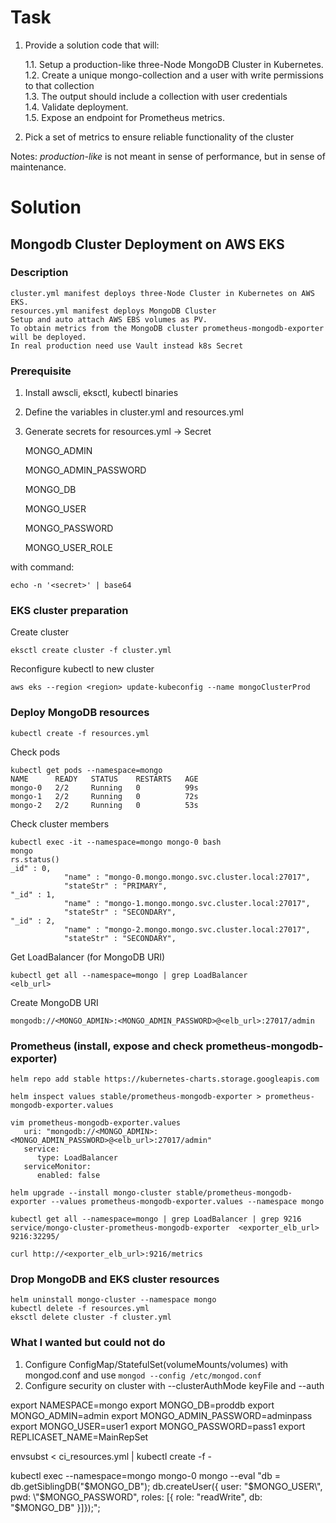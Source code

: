 
# Task

1. Provide a solution code that will:

    1.1. Setup a production-like three-Node MongoDB Cluster in Kubernetes.  
    1.2. Create a unique mongo-collection and a user with write permissions to that collection  
    1.3. The output should include a collection with user credentials  
    1.4. Validate deployment.  
    1.5. Expose an endpoint for Prometheus metrics.  

2. Pick a set of metrics to ensure reliable functionality of the cluster

Notes:  *production-like* is not meant in sense of performance, but in sense of maintenance.

# Solution

## Mongodb Cluster Deployment on AWS EKS


### Description

    cluster.yml manifest deploys three-Node Cluster in Kubernetes on AWS EKS.
    resources.yml manifest deploys MongoDB Cluster
    Setup and auto attach AWS EBS volumes as PV.
    To obtain metrics from the MongoDB cluster prometheus-mongodb-exporter will be deployed.
    In real production need use Vault instead k8s Secret

### Prerequisite

1. Install awscli, eksctl, kubectl binaries
2. Define the variables in cluster.yml and resources.yml
3. Generate secrets for resources.yml -> Secret

    MONGO_ADMIN

    MONGO_ADMIN_PASSWORD

    MONGO_DB

    MONGO_USER

    MONGO_PASSWORD
    
    MONGO_USER_ROLE

with command:
```
echo -n '<secret>' | base64
```

### EKS cluster preparation

Create cluster
```
eksctl create cluster -f cluster.yml
```

Reconfigure kubectl to new cluster
```
aws eks --region <region> update-kubeconfig --name mongoClusterProd
```

### Deploy MongoDB resources

```
kubectl create -f resources.yml
```

Check pods
```
kubectl get pods --namespace=mongo
NAME      READY   STATUS    RESTARTS   AGE
mongo-0   2/2     Running   0          99s
mongo-1   2/2     Running   0          72s
mongo-2   2/2     Running   0          53s
```

Check cluster members
```
kubectl exec -it --namespace=mongo mongo-0 bash
mongo
rs.status()
_id" : 0,
			"name" : "mongo-0.mongo.mongo.svc.cluster.local:27017",
			"stateStr" : "PRIMARY",
"_id" : 1,
			"name" : "mongo-1.mongo.mongo.svc.cluster.local:27017",
			"stateStr" : "SECONDARY",
"_id" : 2,
			"name" : "mongo-2.mongo.mongo.svc.cluster.local:27017",
			"stateStr" : "SECONDARY",
```

Get LoadBalancer (for MongoDB URI)
```
kubectl get all --namespace=mongo | grep LoadBalancer
<elb_url>
```

Create MongoDB URI
```
mongodb://<MONGO_ADMIN>:<MONGO_ADMIN_PASSWORD>@<elb_url>:27017/admin
```



### Prometheus (install, expose and check prometheus-mongodb-exporter)

```
helm repo add stable https://kubernetes-charts.storage.googleapis.com

helm inspect values stable/prometheus-mongodb-exporter > prometheus-mongodb-exporter.values

vim prometheus-mongodb-exporter.values
   uri: "mongodb://<MONGO_ADMIN>:<MONGO_ADMIN_PASSWORD>@<elb_url>:27017/admin"
   service:
      type: LoadBalancer
   serviceMonitor:
      enabled: false

helm upgrade --install mongo-cluster stable/prometheus-mongodb-exporter --values prometheus-mongodb-exporter.values --namespace mongo

kubectl get all --namespace=mongo | grep LoadBalancer | grep 9216
service/mongo-cluster-prometheus-mongodb-exporter  <exporter_elb_url>   9216:32295/

curl http://<exporter_elb_url>:9216/metrics
```

### Drop MongoDB and EKS cluster resources

```
helm uninstall mongo-cluster --namespace mongo
kubectl delete -f resources.yml 
eksctl delete cluster -f cluster.yml
```

### What I wanted but could not do

1. Configure ConfigMap/StatefulSet(volumeMounts/volumes) with mongod.conf and use `mongod --config /etc/mongod.conf`
2. Configure security on cluster with --clusterAuthMode keyFile and --auth



export NAMESPACE=mongo
export MONGO_DB=proddb
export MONGO_ADMIN=admin
export MONGO_ADMIN_PASSWORD=adminpass
export MONGO_USER=user1
export MONGO_PASSWORD=pass1
export REPLICASET_NAME=MainRepSet

envsubst < ci_resources.yml | kubectl create -f -






kubectl exec --namespace=mongo mongo-0 mongo --eval "db = db.getSiblingDB(\"$MONGO_DB\"); db.createUser({ user: \"$MONGO_USER\", pwd: \"$MONGO_PASSWORD\", roles: [{ role: \"readWrite\", db: \"$MONGO_DB\" }]});";


















